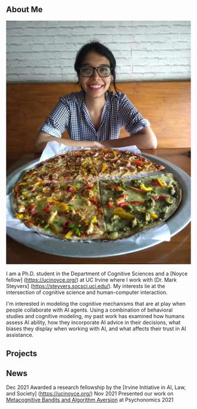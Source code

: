 ## About Me

<img class="profile-picture" src="image.jpg">

I am a Ph.D. student in the Department of Cognitive Sciences and a [Noyce fellow] (https://ucinoyce.org/) at UC Irvine where I work with [Dr. Mark Steyvers] (https://steyvers.socsci.uci.edu/). My interests lie at the intersection of cognitive science and human-computer interaction.

I'm interested in modeling the cognitive mechanisms that are at play when people collaborate with AI agents. Using a combination of behavioral studies and cognitive modeling, my past work has examined how humans assess AI ability, how they incorporate AI advice in their decisions, what biases they display when working with AI, and what affects their trust in AI assistance.


## Projects




## News


Dec 2021 Awarded a research fellowship by the [Irvine Initiative in AI, Law, and Society] (https://ucinoyce.org/) 
Nov 2021 Presented our work on [Metacognitive Bandits and Algorithm Aversion](https://escholarship.org/content/qt7xc470dt/qt7xc470dt.pdf) at Psychonomics 2021
